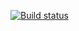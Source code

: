 [![Build status](https://ci.appveyor.com/api/projects/status/nxio1ajgvj8rcpmb?svg=true)](https://ci.appveyor.com/project/DmitriyNov/ajs-test-ci-task)
